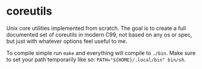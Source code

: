 # coreutils
Unix core utilities implemented from scratch. The goal is to create a full documented set of coreutils in modern C99, not based on any os or spec, but just with whatever options feel useful to me.

To compile simple run `make` and everything will compile to `./bin`. Make sure to set your path temporarily like so: `PATH="${HOME}/.local/bin" bin/sh`.
